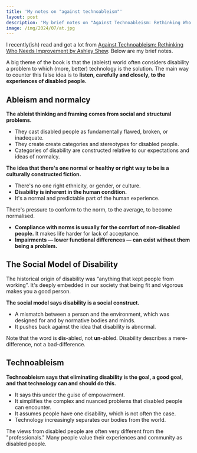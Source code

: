```yaml
---
title: 'My notes on "against technoableism"'
layout: post
description: 'My brief notes on "Against Technoableism: Rethinking Who Needs Improvement by Ashley Shew"'
image: /img/2024/07/at.jpg
---
```


I recently(ish) read and got a lot from [Against Technoableism: Rethinking Who Needs Improvement by Ashley Shew](https://www.goodreads.com/book/show/77265030-against-technoableism). Below are my brief notes.

A big theme of the book is that the (ableist) world often considers disability a problem to which (more, better) technology is the solution. The main way to counter this false idea is to **listen, carefully and closely, to the experiences of disabled people.**

## Ableism and normalcy

**The ableist thinking and framing comes from social and structural problems.**

- They cast disabled people as fundamentally flawed, broken, or inadequate.
- They create create categories and stereotypes for disabled people.
- Categories of disability are constructed relative to our expectations and ideas of normalcy.

**The idea that there's one normal or healthy or right way to be is a culturally constructed fiction.** 

- There's no one right ethnicity, or gender, or culture.
- **Disability is inherent in the human condition.**
- It's a normal and predictable part of the human experience.

There's pressure to conform to the norm, to the average, to become normalised.

- **Compliance with norms is usually for the comfort of non-disabled people.** It makes life harder for lack of acceptance.
- **Impairments — lower functional differences — can exist without them being a problem.**

## The Social Model of Disability

The historical origin of disability was “anything that kept people from working”. It's deeply embedded in our society that being fit and vigorous makes you a good person.

**The social model says disability is a social construct.**

- A mismatch between a person and the environment, which was designed for and by normative bodies and minds.
- It pushes back against the idea that disability is abnormal.

Note that the word is **dis**-abled, not **un**-abled. Disability describes a mere-difference, not a bad-difference.

## Technoableism

**Technoableism says that eliminating disability is the goal, a good goal, and that technology can and should do this.**

- It says this under the guise of empowerment. 
- It simplifies the complex and nuanced problems that disabled people can encounter.
- It assumes people have one disability, which is not often the case.
- Technology increasingly separates our bodies from the world.

The views from disabled people are often very different from the "professionals." Many people value their experiences and community as disabled people.
